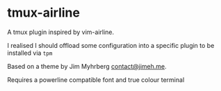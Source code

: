 # tmux-airline
 A tmux plugin inspired by vim-airline.
 
 I realised I should offload some configuration into a specific plugin to be installed via `tpm`

Based on a theme by Jim Myhrberg <contact@jimeh.me>.

Requires a powerline compatible font and true colour terminal
